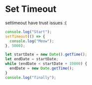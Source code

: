 # Set Timeout

settimeout have trust issues :(

```js
console.log("Start");
setTimeout(() => {
  console.log("Meow");
}, 5000);

let startDate = new Date().getTime();
let endDate = startDate;
while (endDate < startDate + 10000) {
  endDate = new Date.getTime();
}
console.log("finally");
```
